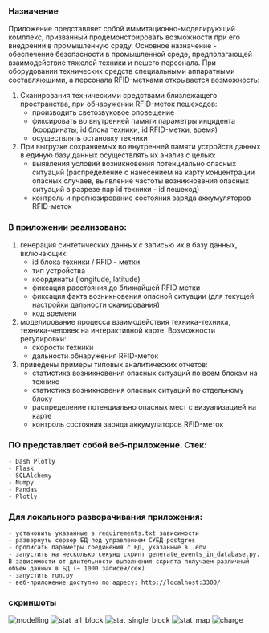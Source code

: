 ### Назначение 
Приложение представляет собой иммитационно-моделирующий комплекс, 
призванный продемонстрировать возможности при его внедрении в промышленную среду. 
Основное назначение - обеспечение безопасности в промышленной среде, предполагающей
взаимодействие тяжелой техники и пешего персонала. При оборудовании технических средств специальными
аппаратными составляющими, а персонала RFID-метками открывается возможность:
1. Сканирования техническими средствами близлежащего пространства, при обнаружении RFID-меток пешеходов:
    - производить светозвуковое оповещение
    - фиксировать во внутренней памяти параметры инцидента (координаты, id блока техники, id RFID-метки, время)
    - осуществлять остановку техники
2. При выгрузке сохраняемых во внутренней памяти устройств данных в единую базу данных осуществлять их анализ с целью:
    - выявления условий возникновения потенциально опасных ситуаций (распределение с нанесением на карту концентрации опасных случаев, 
      выявление частоты возникновения опасных ситуаций в разрезе пар id техники - id пешеход)
    - контроль и прогнозирование состояния заряда аккумуляторов RFID-меток

### В приложении реализовано: 
1. генерация синтетических данных с записью их в базу данных, включающих:
    - id блока техники / RFID - метки
    - тип устройства
    - координаты (longitude, latitude)
    - фиксация расстояния до ближайшей RFID метки
    - фиксация факта возникновения опасной ситуации (для текущей настройки дальности сканирования)
    - код времени
2. моделирование процесса взаимодействия техника-техника, техника-человек на интерактивной карте. Возможности регулировки:
   - скорости техники
   - дальности обнаружения RFID-меток
3. приведены примеры типовых аналитических отчетов:
    - статистика возникновения опасных ситуаций по всем блокам на технике 
    - статистика возникновения опасных ситуаций по отдельному блоку
    - распределение потенциально опасных мест с визуализацией на карте
    - контроль состояния заряда аккумулаторов RFID-меток

### ПО представляет собой веб-приложение. Стек:
    - Dash Plotly
    - Flask
    - SQLAlchemy
    - Numpy
    - Pandas
    - Plotly

### Для локального разворачивания приложения:
    - установить указанные в requirements.txt зависимости
    - развернуть сервер БД под управлением СУБД postgres
    - прописать параметры соединения с БД, указанные в .env
    - запустить на несколько секунд скрипт generate_events_in_database.py. В зависимости от длительности выполнения скрипта получаем различный объем данных в БД (~ 1000 записей/сек)
    - запустить run.py 
    - веб-приложение доступно по адресу: http://localhost:3300/

### скриншоты
   
![modelling](/images_for_readme/1.png)
![stat_all_block](/images_for_readme/2.png)
![stat_single_block](/images_for_readme/3.png)
![stat_map](/images_for_readme/4.png)
![charge](/images_for_readme/5.png)